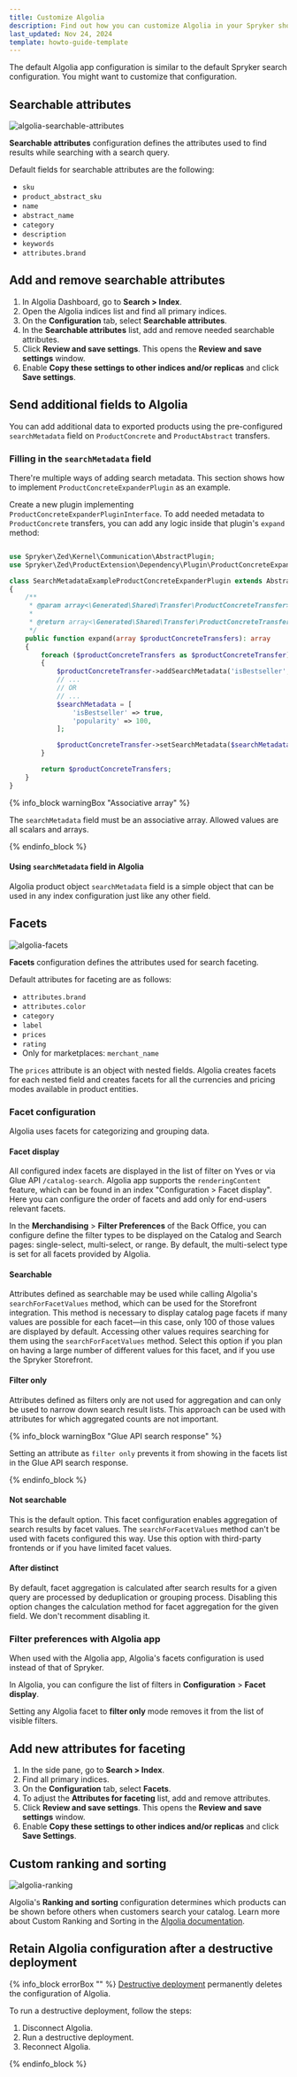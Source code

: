 ```yaml
---
title: Customize Algolia
description: Find out how you can customize Algolia in your Spryker shop
last_updated: Nov 24, 2024
template: howto-guide-template
---
```



The default Algolia app configuration is similar to the default Spryker search configuration. You might want to customize that configuration.

## Searchable attributes

![algolia-searchable-attributes](https://spryker.s3.eu-central-1.amazonaws.com/docs/pbc/all/search/third-party-integrations/configure-algolia/algolia-searchable-attributes.png)

**Searchable attributes** configuration defines the attributes used to find results while searching with a search query.

Default fields for searchable attributes are the following:
- `sku`
- `product_abstract_sku`
- `name`
- `abstract_name`
- `category`
- `description`
- `keywords`
- `attributes.brand`

## Add and remove searchable attributes

1. In Algolia Dashboard, go to **Search&nbsp;<span aria-label="and then">></span> Index**.
2. Open the Algolia indices list and find all primary indices.
3. On the **Configuration** tab, select **Searchable attributes**.
4. In the **Searchable attributes** list, add and remove needed searchable attributes.
5. Click **Review and save settings**. This opens the **Review and save settings** window.
6. Enable **Copy these settings to other indices and/or replicas** and click **Save settings**.

## Send additional fields to Algolia

You can add additional data to exported products using the pre-configured `searchMetadata` field on `ProductConcrete` and `ProductAbstract` transfers.

### Filling in the `searchMetadata` field

There're multiple ways of adding search metadata. This section shows how to implement `ProductConcreteExpanderPlugin` as an example.

Create a new plugin implementing `ProductConcreteExpanderPluginInterface`. To add needed metadata to `ProductConcrete` transfers, you can add any logic inside that plugin's `expand` method:

```php

use Spryker\Zed\Kernel\Communication\AbstractPlugin;  
use Spryker\Zed\ProductExtension\Dependency\Plugin\ProductConcreteExpanderPluginInterface;

class SearchMetadataExampleProductConcreteExpanderPlugin extends AbstractPlugin implements ProductConcreteExpanderPluginInterface  
{  
    /**  
     * @param array<\Generated\Shared\Transfer\ProductConcreteTransfer> $productConcreteTransfers  
     *  
     * @return array<\Generated\Shared\Transfer\ProductConcreteTransfer>  
     */  
    public function expand(array $productConcreteTransfers): array  
    {  
        foreach ($productConcreteTransfers as $productConcreteTransfer)
        {
            $productConcreteTransfer->addSearchMetadata('isBestseller', true);
            // ...
            // OR
            // ...
            $searchMetadata = [
                'isBestseller' => true,
                'popularity' => 100,
            ];

            $productConcreteTransfer->setSearchMetadata($searchMetadata);
        }

        return $productConcreteTransfers;
    }  
}
```

{% info_block warningBox "Associative array" %}

The `searchMetadata` field must be an associative array. Allowed values are all scalars and arrays.

{% endinfo_block %}

#### Using `searchMetadata` field in Algolia

Algolia product object `searchMetadata` field is a simple object that can be used in any index configuration just like any other field.

## Facets

![algolia-facets](https://spryker.s3.eu-central-1.amazonaws.com/docs/pbc/all/search/third-party-integrations/configure-algolia/algolia-facets.png)

**Facets** configuration defines the attributes used for search faceting.

Default attributes for faceting are as follows:
- `attributes.brand`
- `attributes.color`
- `category`
- `label`
- `prices`
- `rating`
- Only for marketplaces: `merchant_name`

The `prices` attribute is an object with nested fields. Algolia creates facets for each nested field and creates facets for all the currencies and pricing modes available in product entities.

### Facet configuration

Algolia uses facets for categorizing and grouping data.

#### Facet display

All configured index facets are displayed in the list of filter on Yves or via Glue API `/catalog-search`.
Algolia app supports the `renderingContent` feature, which can be found in an index "Configuration > Facet display".
Here you can configure the order of facets and add only for end-users relevant facets.

In the **Merchandising** > **Filter Preferences** of the Back Office, you can configure define the filter types to be displayed on the Catalog and Search pages: single-select, multi-select, or range. By default, the multi-select type is set for all facets provided by Algolia.

#### Searchable

Attributes defined as searchable may be used while calling Algolia's `searchForFacetValues` method, which can be used for the Storefront integration. This method is necessary to display catalog page facets if many values are possible for each facet—in this case, only 100 of those values are displayed by default. Accessing other values requires searching for them using the `searchForFacetValues` method. Select this option if you plan on having a large number of different values for this facet, and if you use the Spryker Storefront.

#### Filter only

Attributes defined as filters only are not used for aggregation and can only be used to narrow down search result lists. This approach can be used with attributes for which aggregated counts are not important.

{% info_block warningBox "Glue API search response" %}

Setting an attribute as `filter only` prevents it from showing in the facets list in the Glue API search response.

{% endinfo_block %}

#### Not searchable

This is the default option. This facet configuration enables aggregation of search results by facet values. The `searchForFacetValues` method can't be used with facets configured this way. Use this option with third-party frontends or if you have limited facet values.

#### After distinct

By default, facet aggregation is calculated after search results for a given query are processed by deduplication or grouping process. Disabling this option changes the calculation method for facet aggregation for the given field. We don't recomment disabling it.

### Filter preferences with Algolia app

When used with the Algolia app, Algolia's facets configuration is used instead of that of Spryker.

In Algolia, you can configure the list of filters in **Configuration** > **Facet display**.

Setting any Algolia facet to **filter only** mode removes it from the list of visible filters.

## Add new attributes for faceting

1. In the side pane, go to **Search&nbsp;<span aria-label="and then">></span> Index**.
2. Find all primary indices.
3. On the **Configuration** tab, select **Facets**.
4. To adjust the **Attributes for faceting** list, add and remove attributes.
5. Click **Review and save settings**. This opens the **Review and save settings** window.
6. Enable **Copy these settings to other indices and/or replicas** and click **Save Settings**.

## Custom ranking and sorting

![algolia-ranking](https://spryker.s3.eu-central-1.amazonaws.com/docs/pbc/all/search/third-party-integrations/configure-algolia/algolia-ranking.png)

Algolia's **Ranking and sorting** configuration determines which products can be shown before others when customers search your catalog.
Learn more about Custom Ranking and Sorting in the [Algolia documentation](https://www.algolia.com/doc/guides/managing-results/must-do/custom-ranking/).

## Retain Algolia configuration after a destructive deployment

{% info_block errorBox "" %}
[Destructive deployment](https://spryker.com/docs/dg/dev/acp/retaining-acp-apps-when-running-destructive-deployments.html) permanently deletes the configuration of Algolia.

To run a destructive deployment, follow the steps:
1. Disconnect Algolia.
2. Run a destructive deployment.
3. Reconnect Algolia.

{% endinfo_block %}
